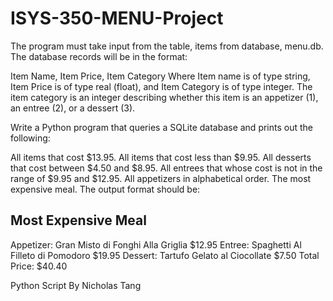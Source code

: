 # ISYS-350-MENU-Project
The program must take input from the table, items from database, menu.db. The database records will be in the format:

Item Name, Item Price, Item Category
Where Item name is of type string, Item Price is of type real (float), and Item Category is of type integer. The item category is an integer describing whether this item is an appetizer (1), an entree (2), or a dessert (3). 

Write a Python program that queries a SQLite database and prints out the following:

All items that cost $13.95.
All items that cost less than $9.95.
All desserts that cost between $4.50 and $8.95.
All entrees that whose cost is not in the range of $9.95 and $12.95.
All appetizers in alphabetical order.
The most expensive meal. The output format should be:

Most Expensive Meal
-------------------
Appetizer: Gran Misto di Fonghi Alla Griglia   $12.95
Entree: Spaghetti Al Filleto di Pomodoro       $19.95
Dessert: Tartufo Gelato al Ciocollate          $7.50
Total Price:                                   $40.40


Python Script By Nicholas Tang
